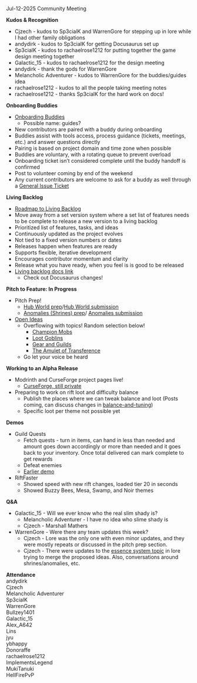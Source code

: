 Jul-12-2025 Community Meeting

**Kudos & Recognition**

* Cjzech \- kudos to Sp3cialK and WarrenGore for stepping up in lore while I had other family obligations
* andydirk \- kudos to Sp3cialK for getting Docusaurus set up
* Sp3cialK \- kudos to rachaelrose1212 for putting together the game design meeting together
* Galactic\_15 \- kudos to rachaelrose1212 for the design meeting
* andydirk \- thank the gods for WarrenGore
* Melancholic Adventurer \- kudos to WarrenGore for the buddies/guides idea
* rachaelrose1212 \- kudos to all the people taking meeting notes
* rachaelrose1212 \- thanks Sp3cialK for the hard work on docs\!

**Onboarding Buddies**

* [Onboarding Buddies](https://discord.com/channels/1374772629298483202/1393013758833590383)
    * Possible name: guides?
* New contributors are paired with a buddy during onboarding
* Buddies assist with tools access, process guidance (tickets, meetings, etc.) and answer questions directly
* Pairing is based on project domain and time zone when possible
* Buddies are voluntary, with a rotating queue to prevent overload
* Onboarding ticket isn’t considered complete until the buddy handoff is confirmed
* Post to volunteer coming by end of the weekend
* Any current contributors are welcome to ask for a buddy as well through a [General Issue Ticket](https://discord.com/channels/1374772629298483202/1382069013479424070/1385645453441503346)

**Living Backlog**

* [Roadmap to Living Backlog](https://discord.com/channels/1374772629298483202/1389999101663252541)
* Move away from a set version system where a set list of features needs to be complete to release a new version to a living backlog
* Prioritized list of features, tasks, and ideas
* Continuously updated as the project evolves
* Not tied to a fixed version numbers or dates
* Releases happen when features are ready
* Supports flexible, iterative development
* Encourages contributor momentum and clarity
* Release what you have ready, when you feel is is good to be released
* [Living backlog docs link](https://wanderers-of-the-rift.github.io/wotr-docs/docs/design/livingbacklog)
    * Check out Docusaurus changes\!

**Pitch to Feature: In Progress**

* Pitch Prep\!
    * [Hub World prep](https://discord.com/channels/1374772629298483202/1390212047744143420)/[Hub World submission](https://discord.com/channels/1374772629298483202/1393030259284119562)
    * [Anomalies (Shrines) prep](https://discord.com/channels/1374772629298483202/1388628696822190090)/ [Anomalies submission](https://discord.com/channels/1374772629298483202/1393262946737717439)
* [Open Ideas](https://discord.com/channels/1374772629298483202/1377661662722658337)
    * Overflowing with topics\! Random selection below\!
        * [Champion Mobs](https://discord.com/channels/1374772629298483202/1393021951899078817)
        * [Loot Goblins](https://discord.com/channels/1374772629298483202/1393019216709554238)
        * [Gear and Guilds](https://discord.com/channels/1374772629298483202/1392500083794251930)
        * [The Amulet of Transference](https://discord.com/channels/1374772629298483202/1389147934670717019)
    * Go let your voice be heard

**Working to an Alpha Release**

* Modrinth and CurseForge project pages live\!
    * [CurseForge, still private](https://legacy.curseforge.com/minecraft/mc-mods/wanderers-of-the-rift)
* Preparing to work on rift loot and difficulty balance
    * Publish the places where we can tweak balance and loot (Posts coming, can discuss changes in [balance-and-tuning](https://discord.com/channels/1374772629298483202/1380508858132336760))
    * Specific loot per theme not possible yet

**Demos**

* Guild Quests
    * Fetch quests \- turn in items, can hand in less than needed and amount goes down accordingly or more than needed and it goes back to your inventory. Once total delivered can mark complete to get rewards
    * Defeat enemies
    * [Earlier demo](https://discord.com/channels/1374772629298483202/1377655291490996335/1388390963667275916)
* RiftFaster
    * Showed speed with new rift changes, loaded tier 20 in seconds
    * Showed Buzzy Bees, Mesa, Swamp, and Noir themes

**Q\&A**

* Galactic\_15 \- Will we ever know who the real slim shady is?
    * Melancholic Adventurer \- I have no idea who slime shady is
    * Cjzech \- Marshall Mathers
* WarrenGore \- Were there any team updates this week?
    * Cjzech \- Lore was the only one with even minor updates, and they were mostly repeats or discussed in the pitch prep section.
    * Cjzech \- There were updates to the [essence system topic](https://discord.com/channels/1374772629298483202/1382855794827067483) in lore trying to merge the proposed ideas. Also, conversations around shrines/anomalies, etc.

**Attendance**  
andydirk  
Cjzech  
Melancholic Adventurer  
Sp3cialK  
WarrenGore  
Bullzey1401  
Galactic\_15  
Alex\_A642  
Lins  
jyu  
ybhappy  
Donoraffe  
rachaelrose1212  
ImplementsLegend  
MukiTanuki  
HellFirePvP